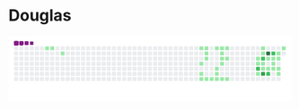 # Douglas

![snake gif](https://github.com/DouglasRibeiroSanguino/Douglas/blob/output/github-contribution-grid-snake.gif)
